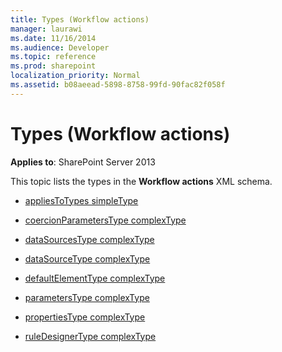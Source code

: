 ```yaml
---
title: Types (Workflow actions)
manager: laurawi
ms.date: 11/16/2014
ms.audience: Developer
ms.topic: reference
ms.prod: sharepoint
localization_priority: Normal
ms.assetid: b08aeead-5898-8758-99fd-90fac82f058f
---
```


# Types (Workflow actions)

**Applies to**: SharePoint Server 2013

This topic lists the types in the **Workflow actions** XML schema.

- [appliesToTypes simpleType](appliestotypes-simpletype-action4.md)

- [coercionParametersType complexType](coercionparameterstype-complextype-action4.md)

- [dataSourcesType complexType](datasourcestype-complextype-action4.md)

- [dataSourceType complexType](datasourcetype-complextype-action4.md)

- [defaultElementType complexType](defaultelementtype-complextype-action4.md)

- [parametersType complexType](parameterstype-complextype-action4.md)

- [propertiesType complexType](propertiestype-complextype-action4.md)

- [ruleDesignerType complexType](ruledesignertype-complextype-action4.md)








